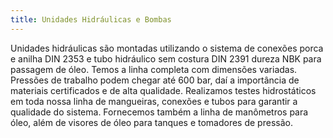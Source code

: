 ```yaml
---
title: Unidades Hidráulicas e Bombas
---
```


Unidades hidráulicas são montadas utilizando o sistema de conexões porca e anilha DIN 2353 e tubo hidráulico sem costura DIN 2391 dureza NBK para passagem de óleo. Temos a linha completa com dimensões variadas. Pressões de trabalho podem chegar até 600 bar, daí a importância de materiais certificados e de alta qualidade. Realizamos testes hidrostáticos em toda nossa linha de mangueiras, conexões e tubos para garantir a qualidade do sistema. Fornecemos também a linha de manômetros para óleo, além de visores de óleo para tanques e tomadores de pressão.
